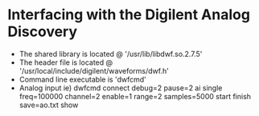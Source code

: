 # Interfacing with the Digilent Analog Discovery
* The shared library is located @ '/usr/lib/libdwf.so.2.7.5' 
* The header file is located    @ '/usr/local/include/digilent/waveforms/dwf.h'
* Command line executable is 'dwfcmd'
* Analog input ie) dwfcmd connect debug=2  pause=2 ai single freq=100000 channel=2 enable=1 range=2 samples=5000 start finish save=ao.txt show

